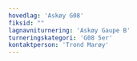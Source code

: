 ```yaml
---
hovedlag: 'Askøy G08'
fiksid: ""
lagnavniturnering: 'Askøy Gaupe B'
turneringskategori: 'G08 5er'
kontaktperson: 'Trond Marøy'
---
```

